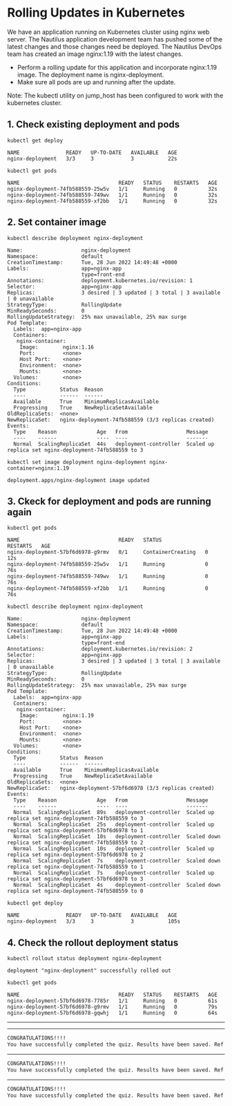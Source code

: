 # Rolling Updates in Kubernetes

We have an application running on Kubernetes cluster using nginx web server. The Nautilus application development team has pushed some of the latest changes and those changes need be deployed. The Nautilus DevOps team has created an image nginx:1.19 with the latest changes.  
- Perform a rolling update for this application and incorporate nginx:1.19 image. The deployment name is nginx-deployment.  
- Make sure all pods are up and running after the update.  

Note: The kubectl utility on jump_host has been configured to work with the kubernetes cluster.


## 1. Check existing deployment and pods
`kubectl get deploy`
```console
NAME               READY   UP-TO-DATE   AVAILABLE   AGE
nginx-deployment   3/3     3            3           22s
```

`kubectl get pods`
```console
NAME                                READY   STATUS    RESTARTS   AGE
nginx-deployment-74fb588559-25w5v   1/1     Running   0          32s
nginx-deployment-74fb588559-749wv   1/1     Running   0          32s
nginx-deployment-74fb588559-xf2bb   1/1     Running   0          32s
```


## 2. Set container image
`kubectl describe deployment nginx-deployment`
```console
Name:                   nginx-deployment
Namespace:              default
CreationTimestamp:      Tue, 28 Jun 2022 14:49:48 +0000
Labels:                 app=nginx-app
                        type=front-end
Annotations:            deployment.kubernetes.io/revision: 1
Selector:               app=nginx-app
Replicas:               3 desired | 3 updated | 3 total | 3 available | 0 unavailable
StrategyType:           RollingUpdate
MinReadySeconds:        0
RollingUpdateStrategy:  25% max unavailable, 25% max surge
Pod Template:
  Labels:  app=nginx-app
  Containers:
   nginx-container:
    Image:        nginx:1.16
    Port:         <none>
    Host Port:    <none>
    Environment:  <none>
    Mounts:       <none>
  Volumes:        <none>
Conditions:
  Type           Status  Reason
  ----           ------  ------
  Available      True    MinimumReplicasAvailable
  Progressing    True    NewReplicaSetAvailable
OldReplicaSets:  <none>
NewReplicaSet:   nginx-deployment-74fb588559 (3/3 replicas created)
Events:
  Type    Reason             Age   From                   Message
  ----    ------             ----  ----                   -------
  Normal  ScalingReplicaSet  44s   deployment-controller  Scaled up replica set nginx-deployment-74fb588559 to 3
```
  
`kubectl set image deployment nginx-deployment nginx-container=nginx:1.19`
```console
deployment.apps/nginx-deployment image updated
```


## 3. Ckeck for deployment and pods are running again
`kubectl get pods`
```console
NAME                                READY   STATUS              RESTARTS   AGE
nginx-deployment-57bf6d6978-g9rmv   0/1     ContainerCreating   0          12s
nginx-deployment-74fb588559-25w5v   1/1     Running             0          76s
nginx-deployment-74fb588559-749wv   1/1     Running             0          76s
nginx-deployment-74fb588559-xf2bb   1/1     Running             0          76s
```

`kubectl describe deployment nginx-deployment`
```console
Name:                   nginx-deployment
Namespace:              default
CreationTimestamp:      Tue, 28 Jun 2022 14:49:48 +0000
Labels:                 app=nginx-app
                        type=front-end
Annotations:            deployment.kubernetes.io/revision: 2
Selector:               app=nginx-app
Replicas:               3 desired | 3 updated | 3 total | 3 available | 0 unavailable
StrategyType:           RollingUpdate
MinReadySeconds:        0
RollingUpdateStrategy:  25% max unavailable, 25% max surge
Pod Template:
  Labels:  app=nginx-app
  Containers:
   nginx-container:
    Image:        nginx:1.19
    Port:         <none>
    Host Port:    <none>
    Environment:  <none>
    Mounts:       <none>
  Volumes:        <none>
Conditions:
  Type           Status  Reason
  ----           ------  ------
  Available      True    MinimumReplicasAvailable
  Progressing    True    NewReplicaSetAvailable
OldReplicaSets:  <none>
NewReplicaSet:   nginx-deployment-57bf6d6978 (3/3 replicas created)
Events:
  Type    Reason             Age   From                   Message
  ----    ------             ----  ----                   -------
  Normal  ScalingReplicaSet  89s   deployment-controller  Scaled up replica set nginx-deployment-74fb588559 to 3
  Normal  ScalingReplicaSet  25s   deployment-controller  Scaled up replica set nginx-deployment-57bf6d6978 to 1
  Normal  ScalingReplicaSet  10s   deployment-controller  Scaled down replica set nginx-deployment-74fb588559 to 2
  Normal  ScalingReplicaSet  10s   deployment-controller  Scaled up replica set nginx-deployment-57bf6d6978 to 2
  Normal  ScalingReplicaSet  7s    deployment-controller  Scaled down replica set nginx-deployment-74fb588559 to 1
  Normal  ScalingReplicaSet  7s    deployment-controller  Scaled up replica set nginx-deployment-57bf6d6978 to 3
  Normal  ScalingReplicaSet  4s    deployment-controller  Scaled down replica set nginx-deployment-74fb588559 to 0
```
  
`kubectl get deploy`
```console
NAME               READY   UP-TO-DATE   AVAILABLE   AGE
nginx-deployment   3/3     3            3           105s
```


## 4. Сheck the rollout deployment status
`kubectl rollout status deployment nginx-deployment`
```console
deployment "nginx-deployment" successfully rolled out
```

`kubectl get pods`
```console
NAME                                READY   STATUS    RESTARTS   AGE
nginx-deployment-57bf6d6978-7785r   1/1     Running   0          61s
nginx-deployment-57bf6d6978-g9rmv   1/1     Running   0          79s
nginx-deployment-57bf6d6978-gqwhj   1/1     Running   0          64s
```


---
---


```bash
CONGRATULATIONS!!!!
You have successfully completed the quiz. Results have been saved. Ref ID:62bb0a7c78bcb637027f8887
```


---


```bash
CONGRATULATIONS!!!!
You have successfully completed the quiz. Results have been saved. Ref ID:6363bc125cb4b15def8680ce
```


---


```bash
CONGRATULATIONS!!!!
You have successfully completed the quiz. Results have been saved. Ref ID:6384ea09f60b7b01cc994953
```
